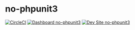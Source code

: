 # no-phpunit3

[![CircleCI](https://circleci.com/gh/greg-1-anderson/no-phpunit3.svg?style=shield)](https://circleci.com/gh/greg-1-anderson/no-phpunit3)
[![Dashboard no-phpunit3](https://img.shields.io/badge/dashboard-no_phpunit3-yellow.svg)](https://dashboard.pantheon.io/sites/afe7fca2-6513-4b8a-88cf-914c19b029bf#dev/code)
[![Dev Site no-phpunit3](https://img.shields.io/badge/site-no_phpunit3-blue.svg)](http://dev-no-phpunit3.pantheonsite.io/)